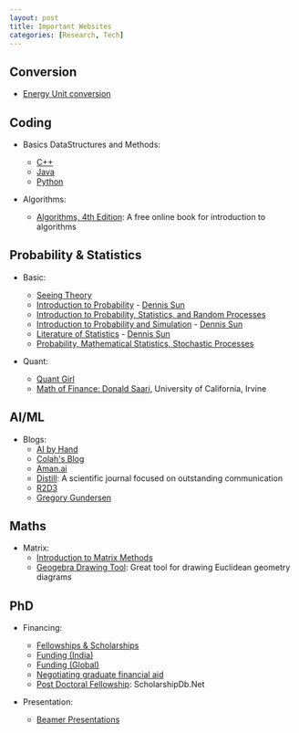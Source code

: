 ```yaml
---
layout: post
title: Important Websites
categories: [Research, Tech] 
---
```


## Conversion

- [Energy Unit conversion]({{site.baseurl}}/assets/files/energy_convert.html)


## Coding
- Basics DataStructures and Methods: 
    - [C++]({{site.baseurl}}/assets/files/Code_Cpp.html)
    - [Java]({{site.baseurl}}/assets/files/Code_Java.html)
    - [Python]({{site.baseurl}}/assets/files/Code_Python.html)

- Algorithms:
    - [Algorithms, 4th Edition](https://algs4.cs.princeton.edu/home/): A free online book for introduction to algorithms

## Probability & Statistics
- Basic:
    - [Seeing Theory](https://seeing-theory.brown.edu/#firstPage)
    - [Introduction to Probability](https://dlsun.github.io/probability/) - [Dennis Sun](https://dlsun.github.io/teaching.html)
    - [Introduction to Probability, Statistics, and Random Processes](https://www.probabilitycourse.com/)
    - [Introduction to Probability and Simulation](https://dlsun.github.io/Stat305-S20/lectures) - [Dennis Sun](https://dlsun.github.io/teaching.html)
    - [Literature of Statistics](https://web.stanford.edu/class/stats319/#general-reading) - [Dennis Sun](https://dlsun.github.io/teaching.html)
    - [Probability, Mathematical Statistics, Stochastic Processes](http://www.randomservices.org/random/)

- Quant:
    - [Quant Girl](https://quantgirl.blog/blog/)
    - [Math of Finance: Donald Saari](https://open.uci.edu/courses/math_176_math_of_finance.html), University of California, Irvine

## AI/ML
- Blogs:
    - [AI by Hand](https://aibyhand.substack.com/)
    - [Colah's Blog](https://colah.github.io/)
    - [Aman.ai](https://aman.ai/)
    - [Distill](https://distill.pub/): A scientific journal focused on outstanding communication
    - [R2D3](http://www.r2d3.us/)
    - [Gregory Gundersen](https://gregorygundersen.com/blog/)

## Maths
- Matrix:
    - [Introduction to Matrix Methods](https://web.stanford.edu/class/engr108/syllabus.html)
    - [Geogebra Drawing Tool](https://www.geogebra.org/geometry): Great tool for drawing Euclidean geometry diagrams

## PhD
- Financing:
    - [Fellowships & Scholarships](https://www.indiascienceandtechnology.gov.in/nurturing-minds/scholarships/phd)
    - [Funding (India)](https://ird.iitd.ac.in/funding_agencies)
    - [Funding (Global)](https://research.jhu.edu/rdt/funding-opportunities/graduate/)
    - [Negotiating graduate financial aid](https://docs.google.com/document/d/13F9x5YMCFTZycR21jnhBTD_nPGdyu1aKKVw0aDNy8HY/edit?invite=COvEzY0I)
    - [Post Doctoral Fellowship](https://scholarshipdb.net/postdoctoral-soft-matter-scholarships#google_vignette): ScholarshipDb.Net

- Presentation:
    - [Beamer Presentations](https://www.overleaf.com/learn/latex/Beamer_Presentations%3A_A_Tutorial_for_Beginners_(Part_1)%E2%80%94Getting_Started)
